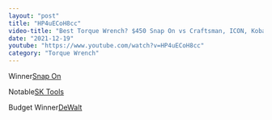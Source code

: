 ```yaml
---
layout: "post"
title: "HP4uECoH8cc"
video-title: "Best Torque Wrench? $450 Snap On vs Craftsman, ICON, Kobalt, DeWalt, SK Tools, Proto, Wera"
date: "2021-12-19"
youtube: "https://www.youtube.com/watch?v=HP4uECoH8cc"
category: "Torque Wrench"
---
```

<div class="space-y-1"><p><span class="inline-flex items-center justify-center px-2 py-1 mr-2 text-sm font-semibold leading-none text-red-50 bg-red-600 rounded-full">Winner</span><a class="text-gray-900 hover:text-red-600 border-b-2 border-gray-200 hover:border-red-600 hover: hover:no-underline" target="_blank" href=" https://shop.snapon.com/product/US-Torque-Instruments%3A-Dual-Scale-(ft-lb-N%E2%80%A2m)/1-2%22-Drive-SAE-Adjustable-Click-Type-Flex-Head-Torque-Wrench-(50-250-ft-lb)/QD3FR250A">Snap On</a><br></p><p><span class="inline-flex items-center justify-center px-2 py-1 mr-2 text-sm font-semibold leading-none bg-white hover:bg-gray-100 text-gray-400 border border-gray-200 rounded-full">Notable</span><a class="text-gray-900 hover:text-red-600 border-b-2 border-gray-200 hover:border-red-600 hover: hover:no-underline" target="_blank" href="https://amzn.to/3p5dFsn">SK Tools</a><br></p><p><span class="inline-flex items-center justify-center px-2 py-1 mr-2 text-sm font-semibold leading-none bg-white hover:bg-gray-100 text-gray-400 border border-gray-200 rounded-full">Budget Winner</span><a class="text-gray-900 hover:text-red-600 border-b-2 border-gray-200 hover:border-red-600 hover: hover:no-underline" target="_blank" href="https://amzn.to/3q7WxSc">DeWalt</a><br></p></div>